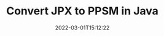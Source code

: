 ---
############################# Static ############################
layout: "auto-gen-conversion"
date: 2022-03-01T15:12:22
draft: false
otherformats: bmp dcm emf emz gif ico jp2 jpeg jpg png pps ppsx ppt pptx psb psd svg svgz tga tif tiff webp wmf wmz
breadcrumb: JPX to PPSM in Java

############################# Head ############################
head_title: "Convert JPX to PPSM in Java"
head_description: "JPX to PPSM conversion in Java with a few lines of code. Convert over 160 file formats using the GroupDocs Document Conversion API for Java."

############################# Header ############################
title: "Convert JPX to PPSM in Java"
description: "JPX to PPSM conversion with a few lines of Java code"
bg_image: "https://cms.admin.containerize.com/templates/aspose/App_Themes/V3/images/bg/header1.png"
bg_overlay: false
button:
    enable: true

############################# SubMenu ############################
submenu:
    enable: true

    left:
        img_alt: "GroupDocs.Conversion for Java"
        image: "https://cms.admin.containerize.com/templates/groupdocs/images/product-logos/90x90-noborder/groupdocs-conversion-java.png"
        product: "GroupDocs.Conversion"
        platform: "Java"

    

############################# About ############################
about:
    enable: true
    title: "About GroupDocs.Conversion for Java API"
    content: |
        [GroupDocs.Conversion for Java](https://products.groupdocs.com/conversion/java/) is an advanced file format conversion API for converting between popular image and document formats such as Microsoft Office, OpenDocument, PDF, HTML, email, CAD. and much more with just a few lines of code. The native API automatically detects the formats of the original documents and offers many options for customizing the converted documents. Along with the function of extracting information from a document, it also supports caching of the conversion results to the local disk by default. However, any type of cache storage can be supported by implementing the appropriate interfaces - Amazon S3, Dropbox, Google Drive, Windows Azure, Reddis, or any others.
    

overview:
    enable: true
    content: |
        Convert your JPX files to PPSM files in Java. It only takes a couple of lines of Java code on any platform of your choice, such as Windows, Linux, macOS.
        You can try converting JPX to PPSM for free and evaluate the quality of the conversion results.
        Along with simple file conversion scripts, you can try more sophisticated options for loading the JPX source file and storing the PPSM output.
        
        For example, for the source file JPX, you can use the following upload options:

        * automatic detection of the file format;
        * specify a password for protected files (if the file format supports it);
        * replace missing fonts to preserve the appearance of the document.

        There are also advanced conversion options for the PPSM file:

        * convert a specific page of a document or a range of pages;
        * add a watermark to the converted PPSM.

        Once the conversion is complete, you can save the PPSM file to your local file path or to any third party storage such as FTP, Amazon S3, Google Drive, Dropbox etc.
        Please note - to convert JPX to PPSM, you do not need to install any additional software, such as MS Office, Open Office, Adobe Acrobat Reader etc. 


############################# Steps ############################
steps:
    enable: true
    title_left: "Steps to Convert JPX to PPSM in Java"
    content_left: |
        [GroupDocs.Conversion](https://products.groupdocs.com/conversion/java/) allows developers to easily convert a JPX file to PPSM with a few lines of code.

        * Create a new instance of the Converter class and upload the file JPX with the full path
        * Set ConvertOptions for document type to PPSM.
        * Call the convert() method and pass the document name (full path) and format (PPSM) as a parameter
        
    title_right: "System Requirements"
    content_right: |
        Basic conversion using GroupDocs.Conversion for the Java API can be done with just a few lines of code. Our APIs are supported on all major platforms and operating systems. Before executing the code below, make sure you have the following prerequisites installed on your system.

        * Operating systems: Microsoft Windows, Linux, MacOS
        * Development environment: NetBeans, Intellij IDEA, Eclipse, etc.
        * Java runtime: J2SE 6.0 and above
        * Get the latest GroupDocs.Conversion for Java from [Maven](https://repository.groupdocs.com/webapp/#/artifacts/browse/tree/General/repo/com/groupdocs/groupdocs-conversion)
        
    code: |
        ```java
        // Load source file JPX for conversion
        Converter converter = new Converter("input.jpx");
        // Prepare conversion options for target format PPSM
        ConvertOptions convertOptions = new FileType().fromExtension("ppsm").getConvertOptions();
        // Convert to PPSM format
        converter.convert("output.ppsm", convertOptions);
        
        ```
        
demos:
    enable: true
    title: "JPX to PPSM Live Demo"
    content: |
       Convert JPX to PPSM now by visiting the [GroupDocs.Conversion App](https://products.groupdocs.app/conversion/family) website. The free demo has the following benefits
       

more_formats:
    enable: true
    title: "Other supported JPX conversions in Java"
    content: "You can also convert JPX to many other file formats. Please see the list below."
       
       
back_to_top:
    enable: true
---